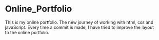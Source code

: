 # Online_Portfolio
This is my online portfolio.
The new journey of working with html, css and javaScript.
Every time a commit is made, I have tried to improve the layout to the online portfolio.
